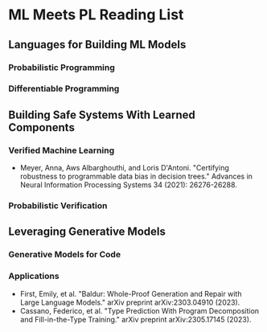 # ML Meets PL Reading List
## Languages for Building ML Models
### Probabilistic Programming
### Differentiable Programming

## Building Safe Systems With Learned Components
### Verified Machine Learning
* Meyer, Anna, Aws Albarghouthi, and Loris D'Antoni. "Certifying robustness to programmable data bias in decision trees." Advances in Neural Information Processing Systems 34 (2021): 26276-26288.
### Probabilistic Verification


## Leveraging Generative Models
### Generative Models for Code
### Applications

* First, Emily, et al. "Baldur: Whole-Proof Generation and Repair with Large Language Models." arXiv preprint arXiv:2303.04910 (2023).
* Cassano, Federico, et al. "Type Prediction With Program Decomposition and Fill-in-the-Type Training." arXiv preprint arXiv:2305.17145 (2023).


